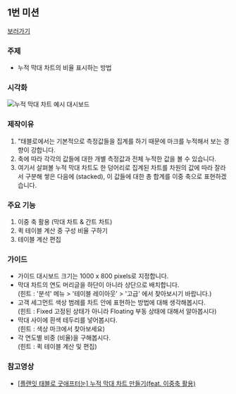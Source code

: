 ## 1번 미션 
[보러가기](https://public.tableau.com/profile/.19603039#!/vizhome/__1_15847864071440/sheet2)

### 주제

- 누적 막대 차트의 비율 표시하는 방법

### 시각화

![누적 막대 차트 예시 대시보드](https://user-images.githubusercontent.com/40276516/77225757-6f5f7180-6bb5-11ea-9828-9f387594e8bb.png)

### 제작이유

  1. "태블로에서는 기본적으로 측정값들을 집계를 하기 때문에 마크를 누적해서 보는 경향이 강합니다.
  2. 축에 따라 각각의 값들에 대한 개별 측정값과 전체 누적한 값을 볼 수 있습니다.
  3. 여기서 살펴볼 누적 막대 차트도 한 덩어리로 집계된 차트를 차원의 값에 따라 잘라서 구분해 쌓은 다음에 (stacked), 이 값들에 대한 총 합계를 이중 축으로 표현하겠습니다.
  
### 주요 기능

  1. 이중 축 활용 (막대 차트 & 간트 차트)
  2. 퀵 테이블 계산 중 구성 비율 구하기
  3. 테이블 계산 편집
  
### 가이드

- 가이드	대시보드 크기는 1000 x 800 pixels로 지정합니다.
- 막대 차트의 연도 머리글을 하단이 아니라 상단으로 배치합니다.<br>
(힌트 : '분석' 메뉴 > '테이블 레이아웃' > '고급' 에서 찾아보시기 바랍니다.)
- 고객 세그먼트 색상 범례를 차트 안에 표현하는 방법에 대해 생각해봅시다.<br>
(힌트 : Fixed 고정된 상태가 아니라 Floating 부동 상태에 대해서 알아봅시다)
- 막대 사이에 흰색 테두리를 넣어봅시다.<br>
(힌트 : 색상 마크에서 찾아보세요)
- 각 연도별 비중 (비율)을 구해봅시다. <br>
(힌트 : 퀵 테이블 계산 및 편집)

### 참고영상

- [[플랜잇 태블로 굿애프터눈] 누적 막대 차트 만들기(feat. 이중축 활용)](https://youtu.be/kGmZ2mWP7r8)
